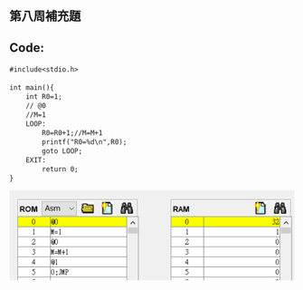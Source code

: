 ## 第八周補充題

## Code:
```
#include<stdio.h>

int main(){
    int R0=1;
    // @0
    //M=1
    LOOP:
        R0=R0+1;//M=M+1
        printf("R0=%d\n",R0);
        goto LOOP;
    EXIT:
        return 0;
}
```
![image](./1.jpg)